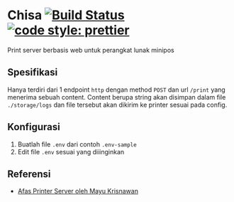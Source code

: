 # Chisa [![Build Status](https://travis-ci.org/wayanjimmy/chisa.svg?branch=master)](https://travis-ci.org/wayanjimmy/chisa) [![code style: prettier](https://img.shields.io/badge/code_style-prettier-ff69b4.svg?style=flat-square)](https://github.com/prettier/prettier)
Print server berbasis web untuk perangkat lunak minipos

## Spesifikasi
Hanya terdiri dari 1 endpoint `http` dengan method `POST` dan url `/print` yang menerima sebuah content.
Content berupa string akan disimpan dalam file `./storage/logs` dan file tersebut akan dikirim ke printer sesuai pada config.

## Konfigurasi
1. Buatlah file `.env` dari contoh `.env-sample`
2. Edit file `.env` sesuai yang diiinginkan

## Referensi
- [Afas Printer Server oleh Mayu Krisnawan](https://bitbucket.org/mayukrisnawan/afas-printer-server)
